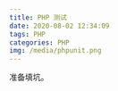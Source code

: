 ```yaml
---
title: PHP 测试
date: 2020-08-02 12:34:09
tags: PHP
categories: PHP
img: /media/phpunit.png
---
```


准备填坑。